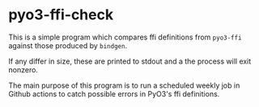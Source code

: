# pyo3-ffi-check

This is a simple program which compares ffi definitions from `pyo3-ffi` against those produced by `bindgen`.

If any differ in size, these are printed to stdout and a the process will exit nonzero.

The main purpose of this program is to run a scheduled weekly job in Github actions to catch possible errors in PyO3's ffi definitions.
